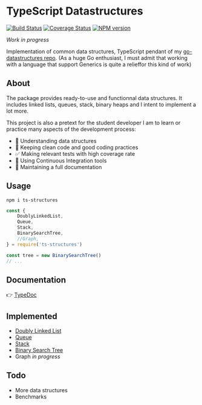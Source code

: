 # TypeScript Datastructures

[![Build Status](https://travis-ci.org/GregoryAlbouy/ts-datastructures.svg?branch=master)](https://travis-ci.org/GregoryAlbouy/ts-datastructures)
[![Coverage Status](https://coveralls.io/repos/github/GregoryAlbouy/ts-datastructures/badge.svg?branch=master)](https://coveralls.io/github/GregoryAlbouy/ts-datastructures?branch=master)
[![NPM version](https://img.shields.io/npm/v/ts-structures)](https://www.npmjs.org/package/ts-structures)
<!-- [![NPM downloads](https://img.shields.io/npm/dw/ts-structures)](https://www.npmjs.org/package/ts-structures) -->

_Work in progress_

Implementation of common data structures, TypeScript pendant of my [go-datastructures repo](https://github.com/gregoryalbouy/go-datastructures).
(As a huge Go enthusiast, I must admit that working with a language that support Generics is quite a relieffor this kind of work)

## About

The package provides ready-to-use and functionnal data structures. It includes linked lists, queues, stack, binary heaps and I intent to implement a lot more.

This project is also a pretext for the student developer I am to learn or practice many aspects of the development process:

- :office: Understanding data structures
- :vertical_traffic_light: Keeping clean code and good coding practices
- :white_check_mark: Making relevant tests with high coverage rate
- :arrows_counterclockwise: Using Continuous Integration tools
- :blue_book: Maintaining a full documentation

## Usage

```console
npm i ts-structures
```

```typescript
const {
    DoublyLinkedList,
    Queue,
    Stack,
    BinarySearchTree,
    //Graph,
} = require('ts-structures')

const tree = new BinarySearchTree()
// ...
```

## Documentation

:point_right: [TypeDoc](https://gregoryalbouy-ts-datastructures.netlify.app)

## Implemented

- [Doubly Linked List](https://gregoryalbouy-ts-datastructures.netlify.app/classes/_list_doubly_linked_list_.doublylinkedlist.html)
- [Queue](https://gregoryalbouy-ts-datastructures.netlify.app/classes/_queue_queue_.queue.html)
- [Stack](https://gregoryalbouy-ts-datastructures.netlify.app/classes/_stack_stack_.stack.html)
- [Binary Search Tree](https://gregoryalbouy-ts-datastructures.netlify.app/classes/_tree_binary_search_tree_.binarysearchtree.html)
- Graph *in progress*

## Todo

- More data structures
- Benchmarks